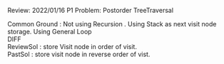 Review: 2022/01/16 P1 
Problem: Postorder TreeTraversal

Common Ground : Not using Recursion . Using Stack as next visit node storage. Using General Loop  
DIFF  
ReviewSol : store Visit node in order of visit.  
PastSol : store visit node in reverse order of vist.